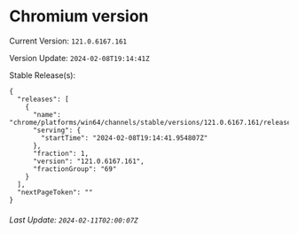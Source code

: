 # Chromium version

Current Version: `121.0.6167.161`

Version Update: `2024-02-08T19:14:41Z`

Stable Release(s):
```
{
  "releases": [
    {
      "name": "chrome/platforms/win64/channels/stable/versions/121.0.6167.161/releases/1707419681",
      "serving": {
        "startTime": "2024-02-08T19:14:41.954807Z"
      },
      "fraction": 1,
      "version": "121.0.6167.161",
      "fractionGroup": "69"
    }
  ],
  "nextPageToken": ""
}
```

###### Last Update: `2024-02-11T02:00:07Z`
        